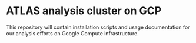 # ATLAS analysis cluster on GCP

This repository will contain installation scripts and usage documentation for our analysis efforts on Google Compute
infrastructure. 